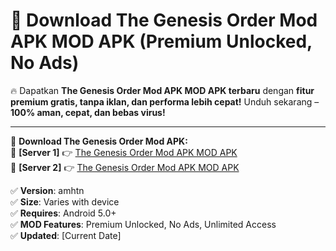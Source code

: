 # 🚀 Download The Genesis Order Mod APK MOD APK (Premium Unlocked, No Ads)  

🔥 Dapatkan **The Genesis Order Mod APK MOD APK terbaru** dengan **fitur premium gratis, tanpa iklan, dan performa lebih cepat!** Unduh sekarang – **100% aman, cepat, dan bebas virus!**  

---


🔽 **Download The Genesis Order Mod APK:**  
🔹 **[Server 1]** 👉 [The Genesis Order Mod APK MOD APK](https://apkcomod.com?title=The_Genesis_Order_Mod_APK)  
🔹 **[Server 2]** 👉 [The Genesis Order Mod APK MOD APK](https://apkcomod.com?title=The_Genesis_Order_Mod_APK)  


✅ **Version**: amhtn  
✅ **Size**: Varies with device  
✅ **Requires**: Android 5.0+  
✅ **MOD Features**: Premium Unlocked, No Ads, Unlimited Access  
✅ **Updated**: [Current Date]  